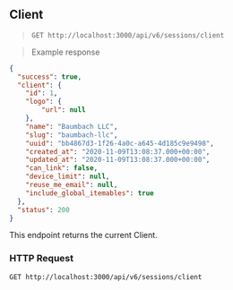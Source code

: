 ## Client

> `GET http://localhost:3000/api/v6/sessions/client`

> Example response

```json
{
  "success": true,
  "client": {
    "id": 1,
    "logo": {
        "url": null
    },
    "name": "Baumbach LLC",
    "slug": "baumbach-llc",
    "uuid": "bb4867d3-1f26-4a0c-a645-4d185c9e9498",
    "created_at": "2020-11-09T13:08:37.000+00:00",
    "updated_at": "2020-11-09T13:08:37.000+00:00",
    "can_link": false,
    "device_limit": null,
    "reuse_me_email": null,
    "include_global_itemables": true
  },
  "status": 200
}
```

This endpoint returns the current Client.

### HTTP Request

`GET http://localhost:3000/api/v6/sessions/client`
